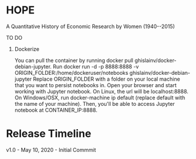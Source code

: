# HOPE
A Quantitative History of Economic Research by Women (1940--2015)


TO DO
1. Dockerize


    You can pull the container by running docker pull ghislainv/docker-debian-jupyter.
    Run docker run -d -p 8888:8888 -v ORIGIN_FOLDER:/home/dockeruser/notebooks ghislainv/docker-debian-jupyter
        Replace ORIGIN_FOLDER with a folder on your local machine that you want to persist notebooks in.
    Open your browser and start working with Jupyter notebook.
        On Linux, the url will be localhost:8888.
        On Windows/OSX, run docker-machine ip default (replace default with the name of your machine). Then, you'll be able to access Jupyter notebook at CONTAINER_IP:8888.


# Release Timeline

v1.0 - May 10, 2020 - Initial Commmit
